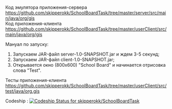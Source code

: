 Код эмулятора приложения-сервера https://github.com/skipperokk/SchoolBoardTask/tree/master/server/src/main/java/org/gis
<br>
Код приложения-клиента https://github.com/skipperokk/SchoolBoardTask/tree/master/userClient/src/main/java/org/gis

Мануал по запуску:
1) Запускаем JAR-файл server-1.0-SNAPSHOT.jar и ждем 3-5 секунд;
2) Запускаем JAR-файл client-1.0-SNAPSHOT.jar;
3) Открывается окно (800х600) "School Board" и начинается отрисовка слова "Test".

Тесты приложения-клиента https://github.com/skipperokk/SchoolBoardTask/tree/master/userClient/src/test/java/org.gis

Codeship : [![Codeship Status for skipperokk/SchoolBoardTask](https://app.codeship.com/projects/c2b50f30-c42f-0138-74e4-0ef8d48d2ada/status?branch=master)](https://app.codeship.com/projects/406405)
